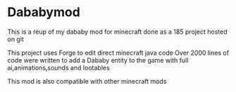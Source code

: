 # Dababymod
This is a reup of my dababy mod for minecraft done as a 185 project hosted on git

This project uses Forge to edit direct minecraft java code 
Over 2000 lines of code were written to add a Dababy entity to the game with full ai,animations,sounds and lootables

This mod is also compatible with other minecraft mods

